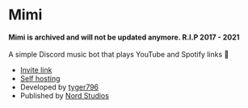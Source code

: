 # Mimi 
**Mimi is archived and will not be updated anymore. R.I.P 2017 - 2021** <br><br>
A simple Discord music bot that plays YouTube and Spotify links 🎵

- [Invite link](https://mimi.nordstudios.org)
- [Self hosting](https://github.com/Nord-Studios/Mimi/wiki/1.-Getting-started)
- Developed by [tyger796](https://www.tyger796.com)
- Published by [Nord Studios](https://www.nordstudios.org)
